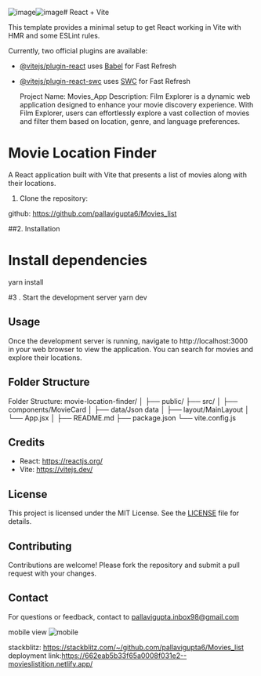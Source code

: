 ![image](https://github.com/pallavigupta6/Movies_list/assets/99420570/2d1e7863-5438-43f0-8c2b-0bdedd85f9cc)![image](https://github.com/pallavigupta6/Movies_list/assets/99420570/6c8fa0f6-8b8e-4700-8b12-1b75bf66654f)# React + Vite

This template provides a minimal setup to get React working in Vite with HMR and some ESLint rules.

Currently, two official plugins are available:

- [@vitejs/plugin-react](https://github.com/vitejs/vite-plugin-react/blob/main/packages/plugin-react/README.md) uses [Babel](https://babeljs.io/) for Fast Refresh
- [@vitejs/plugin-react-swc](https://github.com/vitejs/vite-plugin-react-swc) uses [SWC](https://swc.rs/) for Fast Refresh

  Project Name: Movies_App
Description: Film Explorer is a dynamic web application designed to enhance your movie discovery experience. With Film Explorer, users can effortlessly explore a vast collection of movies and filter them based on location, genre, and language preferences.
# Movie Location Finder

A React application built with Vite that presents a list of movies along with their locations.


1. Clone the repository:

github:  https://github.com/pallavigupta6/Movies_list



##2. Installation


# Install dependencies
yarn install

#3 . Start the development server
yarn dev


## Usage

Once the development server is running, navigate to http://localhost:3000 in your web browser to view the application. You can search for movies and explore their locations.

## Folder Structure

Folder Structure: movie-location-finder/
│
├── public/
├── src/
│ ├── components/MovieCard
│ ├── data/Json data
│ ├── layout/MainLayout
│ └── App.jsx
│
├── README.md
├── package.json
└── vite.config.js


## Credits

- React: https://reactjs.org/
- Vite: https://vitejs.dev/

## License

This project is licensed under the MIT License. See the [LICENSE](LICENSE) file for details.

## Contributing

Contributions are welcome! Please fork the repository and submit a pull request with your changes.

## Contact

For questions or feedback, contact to pallavigupta.inbox98@gmail.com

mobile view
![mobile](https://github.com/pallavigupta6/Movies_list/assets/99420570/304bf209-a8f1-41ac-8fb3-d6b2d0692959)


stackblitz:  https://stackblitz.com/~/github.com/pallavigupta6/Movies_list
deployment link:https://662eab5b33f65a0008f031e2--movieslistition.netlify.app/









